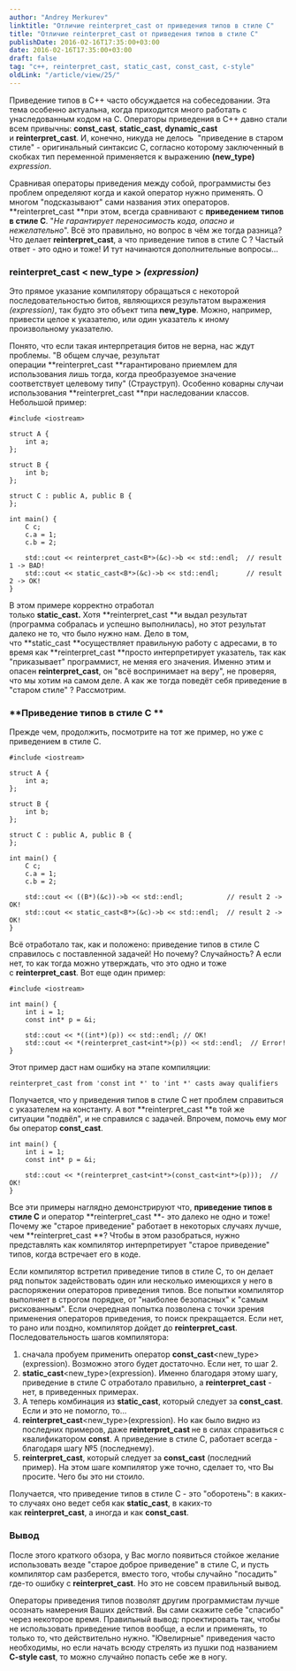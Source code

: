 ```yaml
---
author: "Andrey Merkurev"
linktitle: "Отличие reinterpret_cast от приведения типов в стиле С"
title: "Отличие reinterpret_cast от приведения типов в стиле С"
publishDate: 2016-02-16T17:35:00+03:00
date: 2016-02-16T17:35:00+03:00
draft: false
tag: "c++, reinterpret_cast, static_cast, const_cast, c-style"
oldLink: "/article/view/25/"
---
```



Приведение типов в С\+\+ часто обсуждается на собеседовании. Эта тема особенно актуальна, когда приходится много работать с унаследованным кодом на С. Операторы приведения в С\+\+ давно стали всем привычны: **const_cast**, **static_cast**, **dynamic_cast** и **reinterpret_cast**. И, конечно, никуда не делось  "приведение в старом стиле" \- оригинальный синтаксис С, согласно которому заключенный в скобках тип переменной применяется к выражению **(new_type)** _expression_. 

Сравнивая операторы приведения между собой, программисты без проблем определяют когда и какой оператор нужно применять. О многом "подсказывают" сами названия этих операторов. **reinterpret_cast **при этом, всегда сравнивают с **приведением типов в стиле С**. "_Не гарантирует переносимость кода, опасно и нежелательно_". Всё это правильно, но вопрос в чём же тогда разница? Что делает **reinterpret_cast**, а что приведение типов в стиле С ? Частый ответ \- это одно и тоже! И тут начинаются дополнительные вопросы...

### **reinterpret_cast < new_type >** _(expression)_

Это прямое указание компилятору обращаться с некоторой последовательностью битов, являющихся результатом выражения _(expression)_, так будто это объект типа **new_type**. Можно, например, привести целое к указателю, или один указатель к иному произвольному указателю. 

Понято, что если такая интерпретация битов не верна, нас ждут проблемы. "В общем случае, результат операции **reinterpret_cast **гарантировано приемлем для использования лишь тогда, когда преобразуемое значение соответствует целевому типу" (Страуструп). Особенно коварны случаи использования **reinterpret_cast **при наследовании классов. Небольшой пример:
```
#include <iostream>

struct A {
    int a;
};

struct B {
    int b;
};

struct C : public A, public B {
};

int main() {
    C c;
    c.a = 1;
    c.b = 2;
    
    std::cout << reinterpret_cast<B*>(&c)->b << std::endl;  // result 1 -> BAD!
    std::cout << static_cast<B*>(&c)->b << std::endl;       // result 2 -> OK!
}
```
В этом примере корректно отработал только **static_cast.** Хотя **reinterpret_cast **и выдал результат (программа собралась и успешно выполнилась), но этот результат далеко не то, что было нужно нам. Дело в том, что **static_cast **осуществляет правильную работу с адресами, в то время как **reinterpret_cast **просто интерпретирует указатель, так как "приказывает" программист, не меняя его значения. Именно этим и опасен **reinterpret_cast**, он "всё воспринимает на веру", не проверяя, что мы хотим на самом деле. А как же тогда поведёт себя приведение в "старом стиле" ? Рассмотрим.

### **Приведение типов в стиле С **

Прежде чем, продолжить, посмотрите на тот же пример, но уже с приведением в стиле С.
```
#include <iostream>

struct A {
    int a;
};

struct B {
    int b;
};

struct C : public A, public B {
};

int main() {
    C c;
    c.a = 1;
    c.b = 2;
    
    std::cout << ((B*)(&c))->b << std::endl;           // result 2 -> OK!
    std::cout << static_cast<B*>(&c)->b << std::endl;  // result 2 -> OK!
}
```
Всё отработало так, как и положено: приведение типов в стиле С справилось с поставленной задачей! Но почему? Случайность? А если нет, то как тогда можно утверждать, что это одно и тоже с **reinterpret_cast**. Вот еще один пример:
```
#include <iostream>

int main() {
    int i = 1;
    const int* p = &i;
    
    std::cout << *((int*)(p)) << std::endl; // OK!
    std::cout << *(reinterpret_cast<int*>(p)) << std::endl;  // Error!
}
```
Этот пример даст нам ошибку на этапе компиляции:
```
reinterpret_cast from 'const int *' to 'int *' casts away qualifiers
```
Получается, что у приведения типов в стиле С нет проблем справиться с указателем на константу. А вот **reinterpret_cast **в той же ситуации "подвёл", и не справился с задачей. Впрочем, помочь ему мог бы оператор **const_cast**.
```
int main() {
    int i = 1;
    const int* p = &i;
    
    std::cout << *(reinterpret_cast<int*>(const_cast<int*>(p)));  // OK!
}
```
Все эти примеры наглядно демонстрируют что, **приведение типов в стиле С** и оператор **reinterpret_cast **\- это далеко не одно и тоже! Почему же "старое приведение" работает в некоторых случаях лучше, чем **reinterpret_cast **? Чтобы в этом разобраться, нужно представлять как компилятор интерпретирует "старое приведение" типов, когда встречает его в коде.

Если компилятор встретил приведение типов в стиле С, то он делает ряд попыток задействовать один или несколько имеющихся у него в распоряжении операторов приведения типов. Все попытки компилятор выполняет в строгом порядке, от "наиболее безопасных" к "самым рискованным". Если очередная попытка позволена с точки зрения применения операторов приведения, то поиск прекращается. Если нет, то рано или поздно, компилятор дойдет до **reinterpret_cast**. Последовательность шагов компилятора:

<ol><li>сначала пробуем применить оператор&nbsp;<strong>const_cast</strong>&lt;new_type&gt;(expression).&nbsp;Возможно этого будет достаточно. Если нет, то шаг 2.</li><li><strong>static_cast</strong>&lt;new_type&gt;(expression). Именно благодаря этому шагу, приведение в стиле С отработало правильно, а&nbsp;<strong>reinterpret_cast</strong> - нет, в приведенных примерах.</li><li>А теперь комбинация из&nbsp;<strong>static_cast</strong>, который следует за&nbsp;<strong>const_cast</strong>. Если и это не помогло, то...</li><li><strong>reinterpret_cast</strong>&lt;new_type&gt;(expression). Но как было видно из последних примеров, даже&nbsp;<strong>reinterpret_cast </strong>не в силах справиться с квалификатором <strong>const</strong>. А приведение в стиле С, работает всегда - благодаря шагу №5 (последнему).</li><li><strong>reinterpret_cast</strong>, который следует за&nbsp;<strong>const_cast</strong> (последний пример).&nbsp;На этом шаге компилятор уже точно, сделает то, что Вы просите. Чего бы это ни стоило.</li></ol>

Получается, что приведение типов в стиле С \- это "оборотень": в каких-то случаях оно ведет себя как **static_cast**, в каких-то как **reinterpret_cast**, а иногда и как **const_cast**. 


### **Вывод**

После этого краткого обзора, у Вас могло появиться стойкое желание использовать везде "старое доброе приведение" в стиле С, и пусть компилятор сам разберется, вместо того, чтобы случайно "посадить" где-то ошибку с **reinterpret_cast**. Но это не совсем правильный вывод.

Операторы приведения типов позволят другим программистам лучше осознать намерения Ваших действий. Вы сами скажите себе "спасибо" через некоторое время. Правильный вывод: проектировать так, чтобы не использовать приведение типов вообще, а если и применять, то только то, что действительно нужно. "Ювелирные" приведения часто необходимы, но если начать всюду стрелять из пушки под названием **C-style cast**, то можно случайно попасть себе же в ногу.